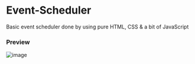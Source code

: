 # Event-Scheduler
Basic event scheduler done by using pure HTML, CSS &amp; a bit of JavaScript

### Preview
![image](https://user-images.githubusercontent.com/77002111/199262032-c4067039-95a1-428d-91b0-ca3dc95f22b3.png)
